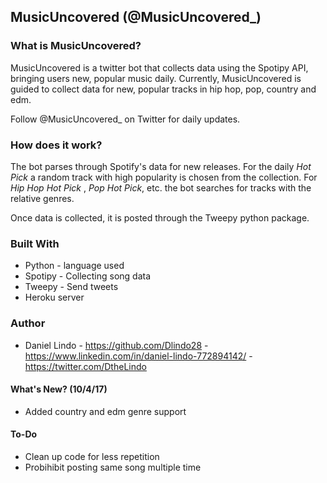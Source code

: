 ## MusicUncovered (@MusicUncovered_)

### What is MusicUncovered?
MusicUncovered is a twitter bot that collects data using the Spotipy API, bringing users new, popular music daily.
Currently, MusicUncovered is guided to collect data for new, popular tracks in hip hop, pop, country and edm.

Follow @MusicUncovered_ on Twitter for daily updates.

### How does it work?
The bot parses through Spotify's data for new releases. For the daily _Hot Pick_ a random track with high popularity is chosen from the collection. For _Hip Hop Hot Pick_ , _Pop Hot Pick_, etc. the bot searches for tracks with the relative genres.

Once data is collected, it is posted through the Tweepy python package.

### Built With
* Python - language used
* Spotipy - Collecting song data
* Tweepy - Send tweets
* Heroku server

### Author
* Daniel Lindo - https://github.com/Dlindo28 - https://www.linkedin.com/in/daniel-lindo-772894142/ - https://twitter.com/DtheLindo

#### What's New? (10/4/17)
* Added country and edm genre support

#### To-Do
* Clean up code for less repetition
* Probihibit posting same song multiple time
